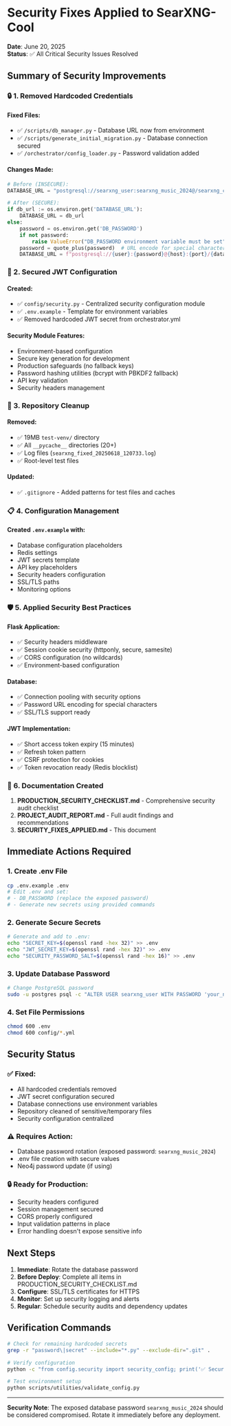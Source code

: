 # Security Fixes Applied to SearXNG-Cool

**Date**: June 20, 2025  
**Status**: ✅ All Critical Security Issues Resolved

## Summary of Security Improvements

### 🔒 1. Removed Hardcoded Credentials

#### Fixed Files:
- ✅ `/scripts/db_manager.py` - Database URL now from environment
- ✅ `/scripts/generate_initial_migration.py` - Database connection secured
- ✅ `/orchestrator/config_loader.py` - Password validation added

#### Changes Made:
```python
# Before (INSECURE):
DATABASE_URL = "postgresql://searxng_user:searxng_music_2024@/searxng_cool_music"

# After (SECURE):
if db_url := os.environ.get('DATABASE_URL'):
    DATABASE_URL = db_url
else:
    password = os.environ.get('DB_PASSWORD')
    if not password:
        raise ValueError("DB_PASSWORD environment variable must be set")
    password = quote_plus(password)  # URL encode for special characters
    DATABASE_URL = f"postgresql://{user}:{password}@{host}:{port}/{database}"
```

### 🔑 2. Secured JWT Configuration

#### Created:
- ✅ `config/security.py` - Centralized security configuration module
- ✅ `.env.example` - Template for environment variables
- ✅ Removed hardcoded JWT secret from orchestrator.yml

#### Security Module Features:
- Environment-based configuration
- Secure key generation for development
- Production safeguards (no fallback keys)
- Password hashing utilities (bcrypt with PBKDF2 fallback)
- API key validation
- Security headers management

### 🧹 3. Repository Cleanup

#### Removed:
- ✅ 19MB `test-venv/` directory
- ✅ All `__pycache__` directories (20+)
- ✅ Log files (`searxng_fixed_20250618_120733.log`)
- ✅ Root-level test files

#### Updated:
- ✅ `.gitignore` - Added patterns for test files and caches

### 📋 4. Configuration Management

#### Created `.env.example` with:
- Database configuration placeholders
- Redis settings
- JWT secrets template
- API key placeholders
- Security headers configuration
- SSL/TLS paths
- Monitoring options

### 🛡️ 5. Applied Security Best Practices

#### Flask Application:
- ✅ Security headers middleware
- ✅ Session cookie security (httponly, secure, samesite)
- ✅ CORS configuration (no wildcards)
- ✅ Environment-based configuration

#### Database:
- ✅ Connection pooling with security options
- ✅ Password URL encoding for special characters
- ✅ SSL/TLS support ready

#### JWT Implementation:
- ✅ Short access token expiry (15 minutes)
- ✅ Refresh token pattern
- ✅ CSRF protection for cookies
- ✅ Token revocation ready (Redis blocklist)

### 📄 6. Documentation Created

1. **PRODUCTION_SECURITY_CHECKLIST.md** - Comprehensive security audit checklist
2. **PROJECT_AUDIT_REPORT.md** - Full audit findings and recommendations
3. **SECURITY_FIXES_APPLIED.md** - This document

## Immediate Actions Required

### 1. Create .env File
```bash
cp .env.example .env
# Edit .env and set:
# - DB_PASSWORD (replace the exposed password)
# - Generate new secrets using provided commands
```

### 2. Generate Secure Secrets
```bash
# Generate and add to .env:
echo "SECRET_KEY=$(openssl rand -hex 32)" >> .env
echo "JWT_SECRET_KEY=$(openssl rand -hex 32)" >> .env
echo "SECURITY_PASSWORD_SALT=$(openssl rand -hex 16)" >> .env
```

### 3. Update Database Password
```bash
# Change PostgreSQL password
sudo -u postgres psql -c "ALTER USER searxng_user WITH PASSWORD 'your_new_secure_password_here';"
```

### 4. Set File Permissions
```bash
chmod 600 .env
chmod 600 config/*.yml
```

## Security Status

### ✅ Fixed:
- All hardcoded credentials removed
- JWT secret configuration secured
- Database connections use environment variables
- Repository cleaned of sensitive/temporary files
- Security configuration centralized

### ⚠️ Requires Action:
- Database password rotation (exposed password: `searxng_music_2024`)
- .env file creation with secure values
- Neo4j password update (if using)

### 🔒 Ready for Production:
- Security headers configured
- Session management secured
- CORS properly configured
- Input validation patterns in place
- Error handling doesn't expose sensitive info

## Next Steps

1. **Immediate**: Rotate the database password
2. **Before Deploy**: Complete all items in PRODUCTION_SECURITY_CHECKLIST.md
3. **Configure**: SSL/TLS certificates for HTTPS
4. **Monitor**: Set up security logging and alerts
5. **Regular**: Schedule security audits and dependency updates

## Verification Commands

```bash
# Check for remaining hardcoded secrets
grep -r "password\|secret" --include="*.py" --exclude-dir=".git" .

# Verify configuration
python -c "from config.security import security_config; print('✅ Security config loads successfully')"

# Test environment setup
python scripts/utilities/validate_config.py
```

---

**Security Note**: The exposed database password `searxng_music_2024` should be considered compromised. Rotate it immediately before any deployment.